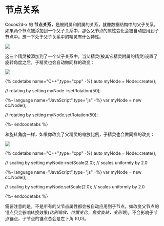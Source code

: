 # 节点关系

Cocos2d-x 的 __节点关系__，是被附属和附属的关系，就像数据结构中的父子关系，如果两个节点被添加到一个父子关系中，那么父节点的属性变化会被自动应用到子节点中。想一下处于父子关系中的精灵有什么特性。

![](basic_concepts-img/2n_parent.png "")

这三个精灵被添加到了一个父子关系中，当父精灵(被其它精灵附属的精灵)设置了旋转角度之后，子精灵也会自动做同样的改变：

![](basic_concepts-img/2n_parent_rotation.png "")

{% codetabs name="C++",type="cpp" -%}
auto myNode = Node::create();

// rotating by setting
myNode->setRotation(50);

{%- language name="JavaScript",type="js" -%}
var myNode = new cc.Node();

// rotating by setting
myNode.setRotation(50);

{%- endcodetabs %}

和旋转角度一样，如果你改变了父精灵的缩放比例，子精灵也会做同样的改变：

![](basic_concepts-img/2n_parent_scaled.png "")

{% codetabs name="C++",type="cpp" -%}
auto myNode = Node::create();

// scaling by setting
myNode->setScale(2.0); // scales uniformly by 2.0

{%- language name="JavaScript",type="js" -%}
var myNode = new cc.Node();

// scaling by setting
myNode.setScale(2.0); // scales uniformly by 2.0

{%- endcodetabs %}

需要注意的是，不是所有的父节点属性都会被自动应用到子节点，如改变父节点的锚点只会影响转换效果(*比例缩放，位置变化，角度旋转，变形等*)，不会影响子节点锚点，子节点的锚点总会是左下角 (0,0)。
